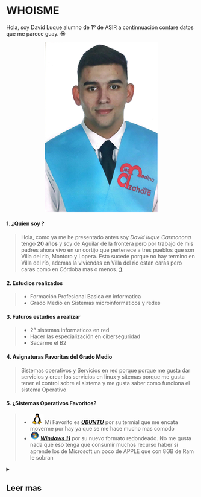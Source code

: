 # WHOISME

<p> Hola, soy David Luque alumno de 1º de ASIR a continnuación contare datos que me parece guay. 😎</p>

<div align="center";  >
 <img src="https://github.com/DavidLuque04/David_luque/blob/main/Imagen%20de%20WhatsApp%202024-07-15%20a%20las%2018.59.45_993aaaa1.jpg" width="300";  />
</div>

#### 1. ¿Quien soy ?

> Hola, como ya me he presentado antes soy _David luque Carmonona_ tengo **20 años** y soy de Aguilar de la frontera pero por trabajo de mis padres ahora vivo en un cortijo que pertenece a tres  pueblos que son Villa del rio, Montoro y Lopera. Esto sucede porque no hay termino en Villa del río, ademas la viviendas en Villa del rio estan caras pero caras como en Córdoba mas o menos. [:)][ubi]
#### 2. Estudios realizados 

>  * Formación Profesional Basica en informatica
>  * Grado Medio en Sistemas microinformaticos y redes


#### 3. Futuros estudios a realizar 
>  * 2º sistemas informaticos en red
>  * Hacer las especialización en ciberseguridad 
>  * Sacarme el B2 

#### 4. Asignaturas Favoritas del Grado Medio 
 
> Sistemas operativos y Servicios en red porque porque me gusta dar servicios y crear los servicios en linux y sitemas porque me gusta tener el control sobre el sistema y me gusta saber como funciona el sistema Operativo 

#### 5. ¿Sistemas Operativos Favoritos?
>  * ![Logo][LogoL] Mi Favorito es [ _**UBUNTU**_](https://ubuntu.com/) por su termial que me encata moverme por hay ya que se me hace mucho mas comodo
>  *  ![Logo][LogoW] [_**Windows 11**_](https://www.microsoft.com/es-es/windows/windows-11?r=1) por su nuevo formato redondeado. No me gusta nada que eso tenga que consumir muchos recurso haber si aprende los de Microsoft un poco de APPLE que con 8GB de Ram le sobran 



[LogoW]: https://github.com/DavidLuque04/David_luque/blob/main/Logo%20Windows.png 

[LogoL]:https://github.com/DavidLuque04/David_luque/blob/main/png-clipart-linux-linux.png

[ubi]: https://maps.app.goo.gl/E5jg8rxDvD3g5sAn6


<details> 

<summary>

## Leer mas

</summary>

Mi _**cantantes favoritos**_ son:

|  [Rosalia](https://open.spotify.com/intl-es/artist/7ltDVBr6mKbRvohxheJ9h1?si=oVxnjbkVQMuseAlIDeIwgg) | [Judeline](https://open.spotify.com/intl-es/artist/1H6X7yhnXZg73f9bssaj1Q?si=g87JARp8TQiyzKHoZTCZBg) | [Bad Bunny](https://open.spotify.com/intl-es/artist/4q3ewBCX7sLwd24euuV69X?si=eTyJAa97S92PoXZAcEloqw) |
|---------|----------|-----------------|
| ![Rosalia][Rosalia] | ![Judeline][Judeline] | ![Bad Bunny][BadBunny] |
|  Quevedo |  [Travis Scott](https://open.spotify.com/intl-es/artist/0Y5tJX1MQlPlqiwlOH1tJY?si=Fkbqrwa7S6uAQEjsylGXtw) |  Danny Ocean |
| ![Quevedo][Quevedo] | ![Travis scott][Travisscott] | ![Danny Ocean][Danny] |

[Rosalia]: https://static1.ara.cat/clip/ed7e524c-669f-49b0-8c28-73eb8f408ae7_16-9-aspect-ratio_default_0_x1763y1094.jpg
 
[Judeline]: https://salaelsol.com/wp-content/uploads/2022/03/foto-promo-240x300.jpeg

[BadBunny]: https://lumiere-a.akamaihd.net/v1/images/bad_bunny_2_0f0c9427.jpeg?region=0,0,1280,720&width=960

[Quevedo]: https://estaticosgn-cdn.deia.eus/clip/dafc7d23-be59-406f-8f6f-aef85194caa0_16-9-discover-aspect-ratio_default_1010307.jpg

[Travisscott]: https://media.revistagq.com/photos/616981dc219207ace1a59cb7/16:9/w_2560%2Cc_limit/GettyImages-1340159187.jpg

[Danny]: https://encrypted-tbn0.gstatic.com/images?q=tbn:ANd9GcRy2o4dUIjBsdZSSBEQGhSRBInMo2nRDXW0VA&s

Mi _**Youtuber favoritos**_ son:

| Ibai Llanos | Vegetta777 | Tecnonautas |
|---------|----------------|------------|
| Nate gentile | WillyRex | MoureDev   |


</details>



